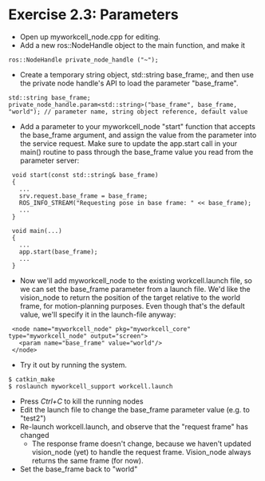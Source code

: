 # Exercise 2.3: Parameters

* Open up myworkcell_node.cpp for editing.
* Add a new ros::NodeHandle object to the main function, and make it
```
ros::NodeHandle private_node_handle ("~");
```
* Create a temporary string object, std::string base_frame;, and then use the private node handle's API to load the parameter "base_frame".
```
std::string base_frame;
private_node_handle.param<std::string>("base_frame", base_frame, "world"); // parameter name, string object reference, default value
```
* Add a parameter to your myworkcell_node "start" function that accepts the base_frame argument, and assign the value from the parameter into the service request. Make sure to update the app.start call in your main() routine to pass through the base_frame value you read from the parameter server:
```
 void start(const std::string& base_frame)
 {
   ...
   srv.request.base_frame = base_frame;
   ROS_INFO_STREAM("Requesting pose in base frame: " << base_frame);
   ...
 }

 void main(...)
 {
   ...
   app.start(base_frame);
   ...
 }
```
* Now we'll add myworkcell_node to the existing workcell.launch file, so we can set the base_frame parameter from a launch file. We'd like the vision_node to return the position of the target relative to the world frame, for motion-planning purposes. Even though that's the default value, we'll specify it in the launch-file anyway:
```
 <node name="myworkcell_node" pkg="myworkcell_core" type="myworkcell_node" output="screen">
   <param name="base_frame" value="world"/>
 </node>
```
* Try it out by running the system.
```
$ catkin_make
$ roslaunch myworkcell_support workcell.launch
```
* Press _Ctrl+C_ to kill the running nodes
* Edit the launch file to change the base_frame parameter value (e.g. to "test2")
* Re-launch workcell.launch, and observe that the "request frame" has changed
     - The response frame doesn't change, because we haven't updated vision_node (yet) to handle the request frame.  Vision_node always returns the same frame (for now).
* Set the base_frame back to "world"